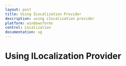 ```yaml
---
layout: post
title: Using ILocalization Provider
description: using ilocalization provider
platform: windowsforms
control: Localization
documentation: ug
---
```


# Using ILocalization Provider